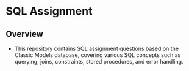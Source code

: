 # SQL Assignment

## Overview
- This repository contains SQL assignment questions based on the Classic Models database, covering various SQL concepts such as querying, joins, constraints, stored procedures, and error handling.
